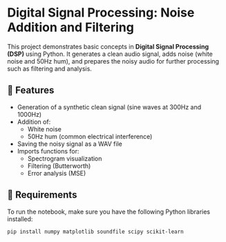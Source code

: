 # Digital Signal Processing: Noise Addition and Filtering

This project demonstrates basic concepts in **Digital Signal Processing (DSP)** using Python. It generates a clean audio signal, adds noise (white noise and 50Hz hum), and prepares the noisy audio for further processing such as filtering and analysis.

## 📌 Features

- Generation of a synthetic clean signal (sine waves at 300Hz and 1000Hz)
- Addition of:
  - White noise
  - 50Hz hum (common electrical interference)
- Saving the noisy signal as a WAV file
- Imports functions for:
  - Spectrogram visualization
  - Filtering (Butterworth)
  - Error analysis (MSE)

## 🧰 Requirements

To run the notebook, make sure you have the following Python libraries installed:

```bash
pip install numpy matplotlib soundfile scipy scikit-learn
